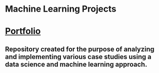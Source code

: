 # Machine Learning Projects

# [Portfolio](https://juanpale.github.io/teamMachineLearning/)

## Repository created for the purpose of analyzing and implementing various case studies using a data science and machine learning approach.
